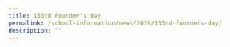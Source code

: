 ```yaml
---
title: 133rd Founder's Day
permalink: /school-information/news/2019/133rd-founders-day/
description: ""
---
```




